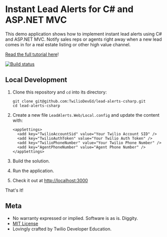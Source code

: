 # Instant Lead Alerts for C# and ASP.NET MVC

This demo application shows how to implement instant lead alerts using C# and ASP.NET MVC. Notify sales reps or agents right away when a new lead comes in for a real estate listing or other high value channel.

[Read the full tutorial here](https://www.twilio.com/docs/tutorials/walkthrough/lead-alerts/csharp/mvc)!

[![Build status](https://ci.appveyor.com/api/projects/status/7b6v4xetbn0uy6yc/branch/master?svg=true)](https://ci.appveyor.com/project/TwilioDevEd/lead-alerts-csharp/branch/master)

## Local Development

1. Clone this repository and `cd` into its directory:
   ```
   git clone git@github.com:TwilioDevEd/lead-alerts-csharp.git
   cd lead-alerts-csharp
   ```

1. Create a new file `LeadAlerts.Web/Local.config` and update the content with:
   ```
   <appSettings>
     <add key="TwilioAccountSid" value="Your Twilio Account SID" />
     <add key="TwilioAuthToken" value="Your Twilio Auth Token" />
     <add key="TwilioPhoneNumber" value="Your Twilio Phone Number" />
     <add key="AgentPhoneNumber" value="Agent Phone Number" />
   </appSettings>
   ```

1. Build the solution.

1. Run the application.

1. Check it out at [http://localhost:3000](http://localhost:3000)

That's it!

## Meta

* No warranty expressed or implied. Software is as is. Diggity.
* [MIT License](http://www.opensource.org/licenses/mit-license.html)
* Lovingly crafted by Twilio Developer Education.
